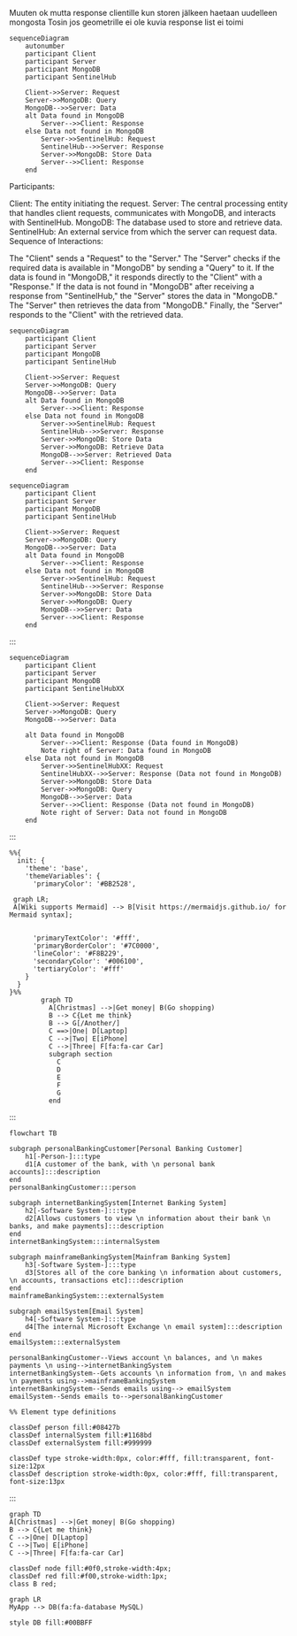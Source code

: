 


Muuten ok mutta response clientille kun storen jälkeen haetaan uudelleen mongosta
Tosin jos geometrille ei ole kuvia response list ei toimi

```mermaid
sequenceDiagram
    autonumber
    participant Client
    participant Server
    participant MongoDB
    participant SentinelHub

    Client->>Server: Request
    Server->>MongoDB: Query
    MongoDB-->>Server: Data
    alt Data found in MongoDB
        Server-->>Client: Response
    else Data not found in MongoDB
        Server->>SentinelHub: Request
        SentinelHub-->>Server: Response
        Server->>MongoDB: Store Data
        Server-->>Client: Response
    end
```

Participants:

Client: The entity initiating the request.
Server: The central processing entity that handles client requests, communicates with MongoDB, and interacts with SentinelHub.
MongoDB: The database used to store and retrieve data.
SentinelHub: An external service from which the server can request data.
Sequence of Interactions:

The "Client" sends a "Request" to the "Server."
The "Server" checks if the required data is available in "MongoDB" by sending a "Query" to it.
If the data is found in "MongoDB," it responds directly to the "Client" with a "Response."
If the data is not found in "MongoDB" after receiving a response from "SentinelHub," the "Server" stores the data in "MongoDB."
The "Server" then retrieves the data from "MongoDB."
Finally, the "Server" responds to the "Client" with the retrieved data.

```mermaid
sequenceDiagram
    participant Client
    participant Server
    participant MongoDB
    participant SentinelHub

    Client->>Server: Request
    Server->>MongoDB: Query
    MongoDB-->>Server: Data
    alt Data found in MongoDB
        Server-->>Client: Response
    else Data not found in MongoDB
        Server->>SentinelHub: Request
        SentinelHub-->>Server: Response
        Server->>MongoDB: Store Data
        Server->>MongoDB: Retrieve Data
        MongoDB-->>Server: Retrieved Data
        Server-->>Client: Response
    end
```



```mermaid
sequenceDiagram
    participant Client
    participant Server
    participant MongoDB
    participant SentinelHub

    Client->>Server: Request
    Server->>MongoDB: Query
    MongoDB-->>Server: Data
    alt Data found in MongoDB
        Server-->>Client: Response
    else Data not found in MongoDB
        Server->>SentinelHub: Request
        SentinelHub-->>Server: Response
        Server->>MongoDB: Store Data
        Server->>MongoDB: Query
        MongoDB-->>Server: Data
        Server-->>Client: Response
    end
```
:::

```mermaid
sequenceDiagram
    participant Client
    participant Server
    participant MongoDB
    participant SentinelHubXX

    Client->>Server: Request
    Server->>MongoDB: Query
    MongoDB-->>Server: Data

    alt Data found in MongoDB
        Server-->>Client: Response (Data found in MongoDB)
        Note right of Server: Data found in MongoDB
    else Data not found in MongoDB
        Server->>SentinelHubXX: Request
        SentinelHubXX-->>Server: Response (Data not found in MongoDB)
        Server->>MongoDB: Store Data
        Server->>MongoDB: Query
        MongoDB-->>Server: Data
        Server-->>Client: Response (Data not found in MongoDB)
        Note right of Server: Data not found in MongoDB
    end
```
:::


```mermaid
%%{
  init: {
    'theme': 'base',
    'themeVariables': {
      'primaryColor': '#BB2528',

 graph LR;
 A[Wiki supports Mermaid] --> B[Visit https://mermaidjs.github.io/ for Mermaid syntax];


      'primaryTextColor': '#fff',
      'primaryBorderColor': '#7C0000',
      'lineColor': '#F8B229',
      'secondaryColor': '#006100',
      'tertiaryColor': '#fff'
    }
  }
}%%
        graph TD
          A[Christmas] -->|Get money| B(Go shopping)
          B --> C{Let me think}
          B --> G[/Another/]
          C ==>|One| D[Laptop]
          C -->|Two| E[iPhone]
          C -->|Three| F[fa:fa-car Car]
          subgraph section
            C
            D
            E
            F
            G
          end
```
:::

```mermaid
flowchart TB

subgraph personalBankingCustomer[Personal Banking Customer]
    h1[-Person-]:::type
    d1[A customer of the bank, with \n personal bank accounts]:::description
end
personalBankingCustomer:::person

subgraph internetBankingSystem[Internet Banking System]
    h2[-Software System-]:::type
    d2[Allows customers to view \n information about their bank \n banks, and make payments]:::description
end
internetBankingSystem:::internalSystem

subgraph mainframeBankingSystem[Mainfram Banking System]
    h3[-Software System-]:::type
    d3[Stores all of the core banking \n information about customers, \n accounts, transactions etc]:::description
end
mainframeBankingSystem:::externalSystem

subgraph emailSystem[Email System]
    h4[-Software System-]:::type
    d4[The internal Microsoft Exchange \n email system]:::description
end
emailSystem:::externalSystem

personalBankingCustomer--Views account \n balances, and \n makes payments \n using-->internetBankingSystem
internetBankingSystem--Gets accounts \n information from, \n and makes \n payments using-->mainframeBankingSystem
internetBankingSystem--Sends emails using--> emailSystem
emailSystem--Sends emails to-->personalBankingCustomer

%% Element type definitions

classDef person fill:#08427b
classDef internalSystem fill:#1168bd
classDef externalSystem fill:#999999

classDef type stroke-width:0px, color:#fff, fill:transparent, font-size:12px
classDef description stroke-width:0px, color:#fff, fill:transparent, font-size:13px
```
:::

```mermaid
graph TD
A[Christmas] -->|Get money| B(Go shopping)
B --> C{Let me think}
C -->|One| D[Laptop]
C -->|Two| E[iPhone]
C -->|Three| F[fa:fa-car Car]

classDef node fill:#0f0,stroke-width:4px;
classDef red fill:#f00,stroke-width:1px;
class B red;
```

```mermaid
graph LR
MyApp --> DB(fa:fa-database MySQL)

style DB fill:#00BBFF
```